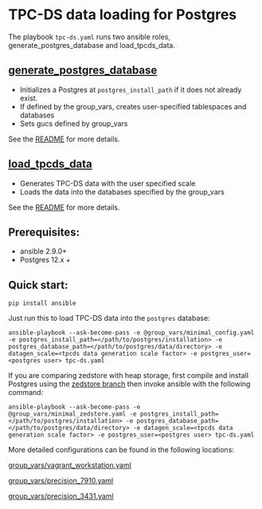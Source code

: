 # TPC-DS data loading for Postgres

The playbook `tpc-ds.yaml` runs two ansible roles, generate_postgres_database and
load_tpcds_data. 

## [generate_postgres_database](roles/generate_postgres_database)

 * Initializes a Postgres at `postgres_install_path` if it does not already exist.
 * If defined by the group_vars, creates user-specified tablespaces and databases
 * Sets gucs defined by group_vars

See the [README](roles/generate_postgres_database/README.md) for more details.

## [load_tpcds_data](roles/load_tpcds_data)

 * Generates TPC-DS data with the user specified scale
 * Loads the data into the databases specified by the group_vars

See the [README](roles/load_tpcds_data/README.md) for more details.

## Prerequisites:

 * ansible 2.9.0+
 * Postgres 12.x +

## Quick start:

```shell
pip install ansible
```

Just run this to load TPC-DS data into the `postgres` database:

```shell
ansible-playbook --ask-become-pass -e @group_vars/minimal_config.yaml -e postgres_install_path=</path/to/postgres/installation> -e postgres_database_path=</path/to/postgres/data/directory> -e datagen_scale=<tpcds data generation scale factor> -e postgres_user=<postgres user> tpc-ds.yaml
```

If you are comparing zedstore with heap storage, first compile and install Postgres using the [zedstore branch](https://github.com/greenplum-db/postgres/tree/zedstore) then invoke ansible with the following command:

```shell
ansible-playbook --ask-become-pass -e @group_vars/minimal_zedstore.yaml -e postgres_install_path=</path/to/postgres/installation> -e postgres_database_path=</path/to/postgres/data/directory> -e datagen_scale=<tpcds data generation scale factor> -e postgres_user=<postgres user> tpc-ds.yaml
```

More detailed configurations can be found in the following locations:

[group_vars/vagrant_workstation.yaml](group_vars/vagrant_workstation.yaml)

[group_vars/precision_7910.yaml](group_vars/precision_7910.yaml)

[group_vars/precision_3431.yaml](group_vars/precision_3431.yaml)
